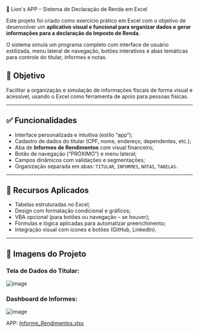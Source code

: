 🦁 Lion's APP – Sistema de Declaração de Renda em Excel

Este projeto foi criado como exercício prático em Excel com o objetivo de desenvolver um **aplicativo visual e funcional para organizar dados e gerar informações para a declaração do Imposto de Renda**.

O sistema simula um programa completo com interface de usuário estilizada, menu lateral de navegação, botões interativos e abas temáticas para controle do titular, informes e notas.

## 🎯 Objetivo

Facilitar a organização e simulação de informações fiscais de forma visual e acessível, usando o Excel como ferramenta de apoio para pessoas físicas.

---

## ✅ Funcionalidades

- Interface personalizada e intuitiva (estilo “app”);
- Cadastro de dados do titular (CPF, nome, endereço, dependentes, etc.);
- Aba de **Informes de Rendimentos** com visual financeiro;
- Botão de navegação (“PRÓXIMO”) e menu lateral;
- Campos dinâmicos com validações e segmentações;
- Organização separada em abas: `TITULAR`, `INFORMES`, `NOTAS`, `TABELAS`.

---

## 🧰 Recursos Aplicados

- Tabelas estruturadas no Excel;
- Design com formatação condicional e gráficos;
- VBA opcional (para botões ou navegação – se houver);
- Fórmulas e lógica aplicadas para automatizar preenchimento;
- Integração visual com ícones e botões (GitHub, LinkedIn).

---

## 📸 Imagens do Projeto

### Tela de Dados do Titular:
![image](https://github.com/user-attachments/assets/00cd47c1-4744-4a85-92a4-f72646c3a91c)


### Dashboard de Informes:
![image](https://github.com/user-attachments/assets/319a9946-566d-40b3-9c0c-9dedc2cb6d41)

APP: 
[Informe_Rendimentos.xlsx](https://github.com/user-attachments/files/20848717/Informe_Rendimentos.xlsx)

